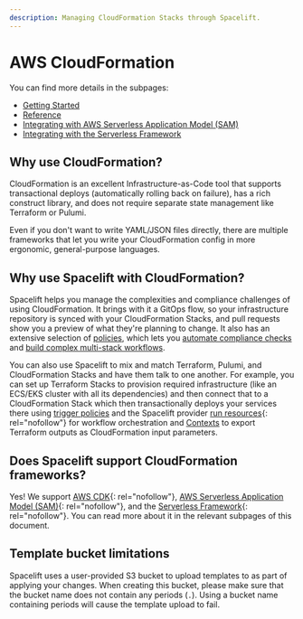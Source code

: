 ```yaml
---
description: Managing CloudFormation Stacks through Spacelift.
---
```


# AWS CloudFormation

You can find more details in the subpages:

- [Getting Started](getting-started.md)
- [Reference](reference.md)
- [Integrating with AWS Serverless Application Model (SAM)](integrating-with-sam.md)
- [Integrating with the Serverless Framework](integrating-with-the-serverless-framework.md)

## Why use CloudFormation?

CloudFormation is an excellent Infrastructure-as-Code tool that supports transactional deploys (automatically rolling back on failure), has a rich construct library, and does not require separate state management like Terraform or Pulumi.

Even if you don't want to write YAML/JSON files directly, there are multiple frameworks that let you write your CloudFormation config in more ergonomic, general-purpose languages.

## Why use Spacelift with CloudFormation?

Spacelift helps you manage the complexities and compliance challenges of using CloudFormation. It brings with it a GitOps flow, so your infrastructure repository is synced with your CloudFormation Stacks, and pull requests show you a preview of what they're planning to change. It also has an extensive selection of [policies](../../concepts/policy/README.md), which lets you [automate compliance checks](../../concepts/policy/terraform-plan-policy.md) and [build complex multi-stack workflows](../../concepts/policy/trigger-policy.md).

You can also use Spacelift to mix and match Terraform, Pulumi, and CloudFormation Stacks and have them talk to one another. For example, you can set up Terraform Stacks to provision required infrastructure (like an ECS/EKS cluster with all its dependencies) and then connect that to a CloudFormation Stack which then transactionally deploys your services there using [trigger policies](../../concepts/policy/trigger-policy.md) and the Spacelift provider [run resources](https://registry.terraform.io/providers/spacelift-io/spacelift/latest/docs/resources/run){: rel="nofollow"} for workflow orchestration and [Contexts](../../concepts/configuration/context.md#remote-state-alternative-terraform-specific) to export Terraform outputs as CloudFormation input parameters.

## Does Spacelift support CloudFormation frameworks?

Yes! We support [AWS CDK](https://github.com/aws/aws-cdk){: rel="nofollow"}, [AWS Serverless Application Model (SAM)](https://aws.amazon.com/serverless/sam/){: rel="nofollow"}, and the [Serverless Framework](https://www.serverless.com/){: rel="nofollow"}. You can read more about it in the relevant subpages of this document.

## Template bucket limitations

Spacelift uses a user-provided S3 bucket to upload templates to as part of applying your changes. When creating this bucket, please make sure that the bucket name does not contain any periods (`.`). Using a bucket name containing periods will cause the template upload to fail.
